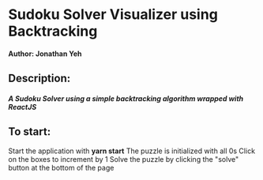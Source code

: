 # Sudoku Solver Visualizer using Backtracking
#### Author: Jonathan Yeh

## Description:
##### A Sudoku Solver using a simple backtracking algorithm wrapped with ReactJS

## To start:
Start the application with **yarn start**
The puzzle is initialized with all 0s
Click on the boxes to increment by 1
Solve the puzzle by clicking the "solve" button at the bottom of the page
